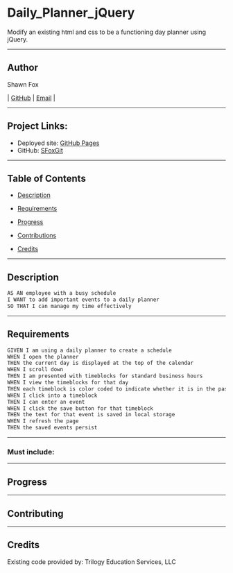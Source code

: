 # Daily_Planner_jQuery
Modify an existing html and css to be a functioning day planner using jQuery.

---
## Author

Shawn Fox


| [GitHub](https://github.com/SFoxGit) | [Email](sfoxss4@gmail.com) |

---
## Project Links:

- Deployed site: [GitHub Pages]()
- GitHub: [SFoxGit]()

---
## Table of Contents

- [Description](##Description)

- [Requirements](##Requirements)

- [Progress](##Progress)

- [Contributions](##Contributing)

- [Credits](##Credits)

---
## Description

```md
AS AN employee with a busy schedule
I WANT to add important events to a daily planner
SO THAT I can manage my time effectively
```

---
## Requirements

```md
GIVEN I am using a daily planner to create a schedule
WHEN I open the planner
THEN the current day is displayed at the top of the calendar
WHEN I scroll down
THEN I am presented with timeblocks for standard business hours
WHEN I view the timeblocks for that day
THEN each timeblock is color coded to indicate whether it is in the past, present, or future
WHEN I click into a timeblock
THEN I can enter an event
WHEN I click the save button for that timeblock
THEN the text for that event is saved in local storage
WHEN I refresh the page
THEN the saved events persist
```

---
### Must include:

    
---
## Progress
    

---
## Contributing


---
## Credits

Existing code provided by: Trilogy Education Services, LLC
